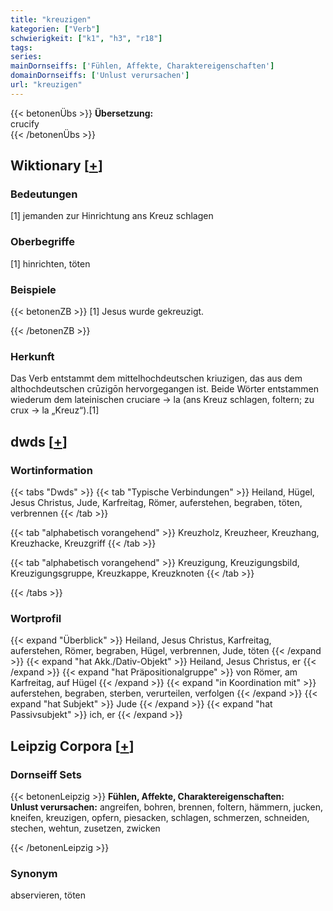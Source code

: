 ```yaml
---
title: "kreuzigen"
kategorien: ["Verb"]
schwierigkeit: ["k1", "h3", "r18"]
tags:
series:
mainDornseiffs: ['Fühlen, Affekte, Charaktereigenschaften']
domainDornseiffs: ['Unlust verursachen']
url: "kreuzigen"
---
```


{{< betonenÜbs >}}
**Übersetzung:**  
crucify  
{{< /betonenÜbs >}}

## Wiktionary [[+](https://de.wiktionary.org/wiki/kreuzigen)]

### Bedeutungen
[1] jemanden zur Hinrichtung ans Kreuz schlagen  

### Oberbegriffe
[1] hinrichten, töten  

### Beispiele
{{< betonenZB >}}
[1] Jesus wurde gekreuzigt.  

{{< /betonenZB >}}
### Herkunft
Das Verb entstammt dem mittelhochdeutschen kriuzigen, das aus dem althochdeutschen crūzigōn hervorgegangen ist. Beide Wörter entstammen wiederum dem lateinischen cruciare → la (ans Kreuz schlagen, foltern; zu crux → la „Kreuz“).[1]  



## dwds [[+](https://www.dwds.de/wb/kreuzigen)]

### Wortinformation
{{< tabs "Dwds" >}}
{{< tab "Typische Verbindungen" >}}
Heiland, Hügel, Jesus Christus, Jude, Karfreitag, Römer, auferstehen, begraben, töten, verbrennen
{{< /tab >}}

{{< tab "alphabetisch vorangehend" >}}
Kreuzholz, Kreuzheer, Kreuzhang, Kreuzhacke, Kreuzgriff
{{< /tab >}}

{{< tab "alphabetisch vorangehend" >}}
Kreuzigung, Kreuzigungsbild, Kreuzigungsgruppe, Kreuzkappe, Kreuzknoten
{{< /tab >}}

{{< /tabs >}}

### Wortprofil
{{< expand "Überblick" >}} Heiland, Jesus Christus, Karfreitag, auferstehen, Römer, begraben, Hügel, verbrennen, Jude, töten {{< /expand >}}
{{< expand "hat Akk./Dativ-Objekt" >}} Heiland, Jesus Christus, er {{< /expand >}}
{{< expand "hat Präpositionalgruppe" >}} von Römer, am Karfreitag, auf Hügel {{< /expand >}}
{{< expand "in Koordination mit" >}} auferstehen, begraben, sterben, verurteilen, verfolgen {{< /expand >}}
{{< expand "hat Subjekt" >}} Jude {{< /expand >}}
{{< expand "hat Passivsubjekt" >}} ich, er {{< /expand >}}

## Leipzig Corpora [[+](https://corpora.uni-leipzig.de/en/res?word=kreuzigen&corpusId=deu_newscrawl-public_2018)]

### Dornseiff Sets
{{< betonenLeipzig >}}
**Fühlen, Affekte, Charaktereigenschaften:**  
**Unlust verursachen:** angreifen, bohren, brennen, foltern, hämmern, jucken, kneifen, kreuzigen, opfern, piesacken, schlagen, schmerzen, schneiden, stechen, wehtun, zusetzen, zwicken  

{{< /betonenLeipzig >}}

### Synonym
abservieren, töten

